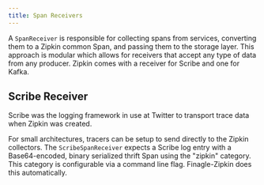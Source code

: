 ```yaml
---
title: Span Receivers
---
```


A `SpanReceiver` is responsible for collecting spans from services, converting
them to a Zipkin common Span, and passing them to the storage layer. This
approach is modular which allows for receivers that accept any type of data
from any producer. Zipkin comes with a receiver for Scribe and one for
Kafka.

Scribe Receiver
---------------

Scribe was the logging framework in use at Twitter to transport trace data when
Zipkin was created.

For small architectures, tracers can be setup to send directly to the Zipkin
collectors. The `ScribeSpanReceiver` expects a Scribe log entry with a Base64-encoded, binary serialized thrift Span using the "zipkin" category. This
category is configurable via a command line flag. Finagle-Zipkin does this
automatically.
